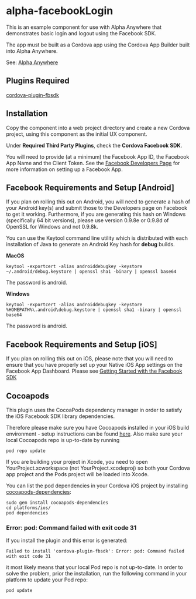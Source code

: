 # alpha-facebookLogin

This is an example component for use with Alpha Anywhere that demonstrates basic login and logout using the Facebook SDK.

The app must be built as a Cordova app using the Cordova App Builder built into Alpha Anywhere.

See: [Alpha Anywhere](https://www.alphasoftware.com/mobile-app-development-platform)

## Plugins Required
[cordova-plugin-fbsdk](https://github.com/MaximBelov/cordova-plugin-fbsdk)

## Installation

Copy the component into a web project directory and create a new Cordova project, using this component as the initial UX component.

Under **Required Third Party Plugins**, check the **Cordova Facebook SDK**.

You will need to provide (at a minimum) the Facebook App ID, the Facebook App Name and the Client Token. See the [Facebook Developers Page](https://developers.facebook.com) for more information on setting up a Facebook App.

## Facebook Requirements and Setup [Android]

If you plan on rolling this out on Android, you will need to generate a hash of your Android key(s) and submit those to the Developers page on Facebook to get it working. Furthermore, if you are generating this hash on Windows (specifically 64 bit versions), please use version 0.9.8e or 0.9.8d of OpenSSL for Windows and not 0.9.8k.

You can use the Keytool command line utility which is distributed with each installation of Java to generate an Android Key hash for **debug** builds. 

**MacOS**

```
keytool -exportcert -alias androiddebugkey -keystore ~/.android/debug.keystore | openssl sha1 -binary | openssl base64
```
The password is android.

**Windows**

```
keytool -exportcert -alias androiddebugkey -keystore %HOMEPATH%\.android\debug.keystore | openssl sha1 -binary | openssl base64

```
The password is android.

## Facebook Requirements and Setup [iOS]

If you plan on rolling this out on iOS, please note that you will need to ensure that you have properly set up your Native iOS App settings on the Facebook App Dashboard. Please see [Getting Started with the Facebook SDK](https://developers.facebook.com/docs/ios/getting-started/)

## Cocoapods

This plugin uses the CocoaPods dependency manager in order to satisfy the iOS Facebook SDK library dependencies.

Therefore please make sure you have Cocoapods installed in your iOS build environment - setup instructions can be found [here](https://cocoapods.org). Also make sure your local Cocoapods repo is up-to-date by running 

```
pod repo update
```

If you are building your project in Xcode, you need to open YourProject.xcworkspace (not YourProject.xcodeproj) so both your Cordova app project and the Pods project will be loaded into Xcode.

You can list the pod dependencies in your Cordova iOS project by installing [cocoapods-dependencies](https://github.com/segiddins/cocoapods-dependencies):

```
sudo gem install cocoapods-dependencies
cd platforms/ios/
pod dependencies

```

### Error: pod: Command failed with exit code 31

If you install the plugin and this error is generated: 

```
Failed to install 'cordova-plugin-fbsdk': Error: pod: Command failed with exit code 31

```
it most likely means that your local Pod repo is not up-to-date. In order to solve the problem, prior the installation, run the following command in your platform to update your Pod repo:

```
pod update
```


 











